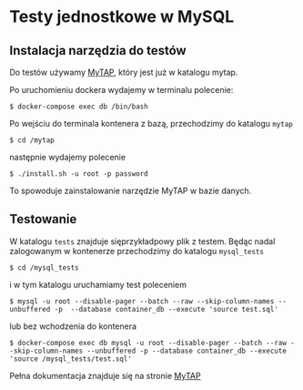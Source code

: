 # Testy jednostkowe w MySQL

## Instalacja narzędzia do testów

Do testów używamy [MyTAP](https://hepabolu.github.io/mytap/), który jest już w katalogu mytap.

Po uruchomieniu dockera wydajemy w terminalu polecenie:

```shell
$ docker-compose exec db /bin/bash
```

Po wejściu do terminala kontenera z bazą, przechodzimy do katalogu `mytap`

```shell
$ cd /mytap
```

następnie wydajemy polecenie

```shell
$ ./install.sh -u root -p password
```

To spowoduje zainstalowanie narzędzie MyTAP w bazie danych.

## Testowanie

W katalogu `tests` znajduje sięprzykładpowy plik z testem. Będąc nadal zalogowanym w kontenerze przechodzimy do
katalogu `mysql_tests`

```shell
$ cd /mysql_tests
```

i w tym katalogu uruchamiamy test poleceniem

```shell
$ mysql -u root --disable-pager --batch --raw --skip-column-names --unbuffered -p  --database container_db --execute 'source test.sql'
```

lub bez wchodzenia do kontenera
```shell
$ docker-compose exec db mysql -u root --disable-pager --batch --raw --skip-column-names --unbuffered -p --database container_db --execute 'source /mysql_tests/test.sql'
```

Pełna dokumentacja znajduje się na stronie [MyTAP](https://hepabolu.github.io/mytap/documentation/)